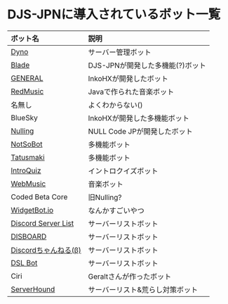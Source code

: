 # DJS-JPNに導入されているボット一覧  

| ボット名 | 説明 |
| :-- | :-- |
| [Dyno](https://www.dynobot.net/) | サーバー管理ボット |
| [Blade](https://github.com/DJS-JPN/Blade) | DJS-JPNが開発した多機能(?)ボット |
| [GENERAL](https://general.inkohx.xyz) | InkoHXが開発したボット |
| [RedMusic](https://github.com/jagrosh/MusicBot) | Javaで作られた音楽ボット |
| 名無し | よくわからない() |
| BlueSky | InkoHXが開発した多機能ボット |
| [Nulling](https://github.com/NULL-Coding/Nulling) | NULL Code JPが開発したボット |
| [NotSoBot](https://mods.nyc/help) | 多機能ボット |
| [Tatusmaki](https://tatsumaki.xyz/) | 多機能ボット |
| [IntroQuiz](https://github.com/discordjs-japan/IntroQuiz) | イントロクイズボット |
| [WebMusic](https://github.com/IntegratedDevelopmentGroup/WebMusicBot) | 音楽ボット |
| Coded Beta Core | 旧Nulling? |
| [WidgetBot.io](https://widgetbot.io/) | なんかすごいやつ |
| [Discord Server List](https://discordbots.org/servers) | サーバーリストボット |
| [DISBOARD](https://disboard.org) | サーバーリストボット |
| [Discordちゃんねる(β)](https://discha.net/) | サーバーリストボット |
| [DSL Bot](https://discord.sl) | サーバーリストボット |
| Ciri | Geraltさんが作ったボット |
| [ServerHound](https://discordlist.net/) | サーバーリスト&荒らし対策ボット |
